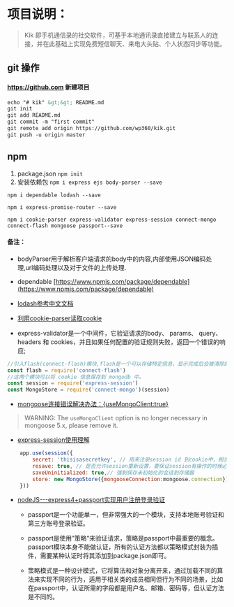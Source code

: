 # 项目说明：
> Kik 即手机通信录的社交软件，可基于本地通讯录直接建立与联系人的连接，并在此基础上实现免费短信聊天、来电大头贴、个人状态同步等功能。
## git 操作
#### https://github.com 新建项目
```html
echo "# kik" &gt;&gt; README.md
git init
git add README.md
git commit -m "first commit"
git remote add origin https://github.com/wp360/kik.git
git push -u origin master
```
## npm
1. package.json `npm init`
2. 安装依赖包
`npm i express ejs body-parser --save`

`npm i dependable lodash --save`

`npm i express-promise-router --save`

`npm i cookie-parser express-validator express-session connect-mongo connect-flash mongoose passport--save`

#### 备注：
* bodyParser用于解析客户端请求的body中的内容,内部使用JSON编码处理,url编码处理以及对于文件的上传处理.

* dependable [https://www.npmjs.com/package/dependable](https://www.npmjs.com/package/dependable)

* [lodash参考中文文档](http://www.css88.com/doc/lodash/)

* [利用cookie-parser读取cookie](https://segmentfault.com/a/1190000004139342?_ea=504710)

* express-validator是一个中间件，它验证请求的body、 params、 query、 headers 和 cookies，并且如果任何配置的验证规则失败，返回一个错误的响应;

```js
//引入flash(connect-flash)模块,flash是一个可以存储特定信息，显示完成后会被清除的模块
const flash = require('connect-flash')
//这两个模块可以将 cookie 信息保存到 mongodb 中。
const session = require('express-session')
const MongoStore = require('connect-mongo')(session)
```

* [mongoose连接错误解决办法：{useMongoClient:true}](http://blog.csdn.net/ganyingxie123456/article/details/75008449)
> WARNING: The `useMongoClient` option is no longer necessary in mongoose 5.x, please remove it.
* [express-session使用理解](https://www.cnblogs.com/xiashan17/p/5897282.html)
```js
    app.use(session({
        secret: 'thisisasecretkey', // 用来注册session id 到cookie中，相当与一个密钥。
        resave: true, // 是否允许session重新设置，要保证session有操作的时候必须设置这个属性为true
        saveUninitialized: true,// 强制保存未初始化的会话到存储器
        store: new MongoStore({mongooseConnection:mongoose.connection})// session存储的实例子，一般可以用redis和mangodb来实现
    }))
```
* [nodeJS---express4+passport实现用户注册登录验证](https://www.cnblogs.com/y-yxh/p/5859937.html)
    * passport是一个功能单一，但非常强大的一个模块，支持本地账号验证和第三方账号登录验证。

    * passport是使用”策略“来验证请求，策略是passport中最重要的概念。passport模块本身不能做认证，所有的认证方法都以策略模式封装为插件，需要某种认证时将其添加到package.json即可。

    * 策略模式是一种设计模式，它将算法和对象分离开来，通过加载不同的算法来实现不同的行为，适用于相关类的成员相同但行为不同的场景，比如在passport中，认证所需的字段都是用户名、邮箱、密码等，但认证方法是不同的。
